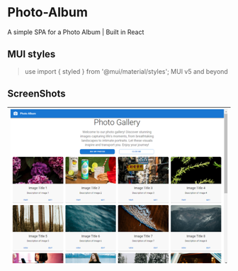# Photo-Album
A simple SPA for a Photo Album | Built in React 

## MUI styles 
>use import { styled } from '@mui/material/styles'; MUI v5 and beyond

## ScreenShots
|<img src="screenshots/1.png"/>|
|:----------------------------:|